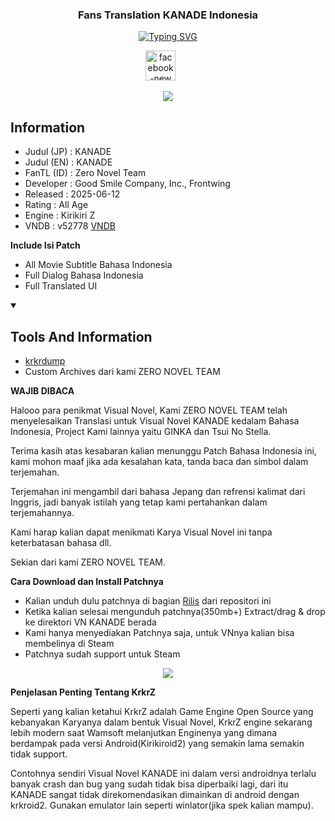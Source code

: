 
<h3 align='center'>
Fans Translation KANADE Indonesia 
</h3>


<p align='center'>
<a href="https://www.facebook.com/profile.php?id=100086800552053"><img src="https://readme-typing-svg.demolab.com?font=Roboto&pause=1000&center=true&random=false&width=435&lines=Zero+Novel+Team" alt="Typing SVG" /></a>
</p>

<p align='center'>
<a href="https://www.facebook.com/profile.php?id=100086800552053" target="_blank" rel="noopener noreferrer"><img width="48" height="48" src="https://img.icons8.com/color/48/facebook-new.png" alt="facebook-new" alt="Facebook" height="30" width="40" /></a>
&#8287;&#8287;&#8287;&#8287;&#8287;


<p align='center'>
<img src="https://blogger.googleusercontent.com/img/b/R29vZ2xl/AVvXsEiGaigSySEkq_5VolkWDIkIO6wPGJfFnVdFUs8ASzIiN1eIiHCL1HKj1wk-iOroAsSJE6jbRZXXNu5elUXYmqy_OADV057wXmD2y4oOuuLcyYV4zkPs2w4uI7zoZrgNHvu15k1RlOIQo3RQT4XFYyg_Cgnq8PGEJQYkrc9DIXCnYAWeTyhmJ-9rtBeqfiI/s16000/ev011a_2.png"


<details open> 
  <summary><h2>Information</h2></summary>

- Judul (JP) : KANADE
- Judul (EN) : KANADE
- FanTL (ID) : Zero Novel Team
- Developer  : Good Smile Company, Inc., Frontwing
- Released   : 2025-06-12
- Rating     : All Age
- Engine     : Kirikiri Z
- VNDB       : v52778 [VNDB](https://vndb.org/v52778)


**Include Isi Patch**

- All Movie Subtitle Bahasa Indonesia
- Full Dialog Bahasa Indonesia
- Full Translated UI

</detail>


<details open> 
  <summary><h2>Tools And Information</h2></summary> 

- [krkrdump](https://github.com/crskycode/KrkrDump) 
- Custom Archives dari kami ZERO NOVEL TEAM


**WAJIB DIBACA**

Halooo para penikmat Visual Novel, Kami ZERO NOVEL TEAM telah menyelesaikan Translasi untuk Visual Novel KANADE kedalam Bahasa Indonesia, Project Kami lainnya yaitu GINKA dan Tsui No Stella.

Terima kasih atas kesabaran kalian menunggu Patch Bahasa Indonesia ini, kami mohon maaf jika ada kesalahan kata, tanda baca dan simbol dalam terjemahan. 

Terjemahan ini mengambil dari bahasa Jepang dan refrensi kalimat dari Inggris, jadi banyak istilah yang tetap kami pertahankan dalam terjemahannya.

Kami harap kalian dapat menikmati Karya Visual Novel ini tanpa keterbatasan bahasa dll. 

Sekian dari kami ZERO NOVEL TEAM.



**Cara Download dan Install Patchnya**
- Kalian unduh dulu patchnya di bagian [Rilis](https://github.com/Walkedharmony/KANADE-IDN/releases) dari repositori ini
- Ketika kalian selesai mengunduh patchnya(350mb+) Extract/drag & drop ke direktori VN KANADE berada
- Kami hanya menyediakan Patchnya saja, untuk VNnya kalian bisa membelinya di Steam
- Patchnya sudah support untuk Steam
  
<p align='center'>
<img src="https://blogger.googleusercontent.com/img/b/R29vZ2xl/AVvXsEiAWuq66MLSCaqfQnV2E3vPEaesYMcZF_DcyRNKnwuXxAwUosXqt58lHTaPt2Mmu5lauUwDjuD6465C_0E75e07yc-kezaL9DuCxzQr5s9nmeFH5yOTR-NsEaSPozMgHcS90e9ObUmVG9B6lFU1214yrdxnNpX4-HMydIQwUEFpr2nbcvRRXccgkD0TSWA/s16000/Screenshot%202025-08-08%20092818.png"</p>



**Penjelasan Penting Tentang KrkrZ**

Seperti yang kalian ketahui KrkrZ adalah Game Engine Open Source yang kebanyakan Karyanya dalam bentuk Visual Novel, KrkrZ engine sekarang lebih modern saat Wamsoft melanjutkan Enginenya yang dimana berdampak pada versi Android(Kirikiroid2) yang semakin lama semakin tidak support.

Contohnya sendiri Visual Novel KANADE ini dalam versi androidnya terlalu banyak crash dan bug yang sudah tidak bisa diperbaiki lagi, dari itu KANADE sangat tidak direkomendasikan dimainkan di android dengan krkroid2. Gunakan emulator lain seperti winlator(jika spek kalian mampu). 
